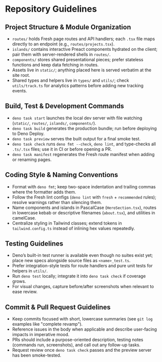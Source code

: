 # Repository Guidelines

## Project Structure & Module Organization

- `routes/` holds Fresh page routes and API handlers; each `.tsx` file maps
  directly to an endpoint (e.g., `routes/projects.tsx`).
- `islands/` contains interactive Preact components hydrated on the client; pair
  them with server-rendered shells in `routes/`.
- `components/` stores shared presentational pieces; prefer stateless functions
  and keep data fetching in routes.
- Assets live in `static/`; anything placed here is served verbatim at the site
  root.
- Shared types and helpers live in `types/` and `utils/`; check `utils/track.ts`
  for analytics patterns before adding new tracking events.

## Build, Test & Development Commands

- `deno task start` launches the local dev server with file watching (`static/`,
  `routes/`, `islands/`, `components/`).
- `deno task build` generates the production bundle; run before deploying to
  Deno Deploy.
- `deno task preview` serves the built output for a final smoke test.
- `deno task check` runs `deno fmt --check`, `deno lint`, and type-checks all
  `.ts/.tsx` files; use it in CI or before opening a PR.
- `deno task manifest` regenerates the Fresh route manifest when adding or
  renaming pages.

## Coding Style & Naming Conventions

- Format with `deno fmt`; keep two-space indentation and trailing commas where
  the formatter adds them.
- Follow the Fresh lint configs (`deno lint` with `fresh` + `recommended`
  rules); resolve warnings rather than silencing them.
- Name components and islands in PascalCase (`HeroSection.tsx`), routes in
  lowercase kebab or descriptive filenames (`about.tsx`), and utilities in
  camelCase.
- Centralize styling in Tailwind classes; extend tokens in `tailwind.config.ts`
  instead of inlining hex values repeatedly.

## Testing Guidelines

- Deno’s built-in test runner is available even though no suites exist yet;
  place new specs alongside source files as `<name>_test.ts`.
- Prefer integration-style tests for route handlers and pure unit tests for
  helpers in `utils/`.
- Run `deno test` locally; integrate it into `deno task check` if coverage
  grows.
- For visual changes, capture before/after screenshots when relevant to ease
  review.

## Commit & Pull Request Guidelines

- Keep commits focused with short, lowercase summaries (see `git log` examples
  like "complete revamp").
- Reference issues in the body when applicable and describe user-facing impacts
  in imperative mood.
- PRs should include a purpose-oriented description, testing notes (commands
  run, screenshots), and call out any follow-up tasks.
- Request review once `deno task check` passes and the preview server has been
  smoke-tested.
